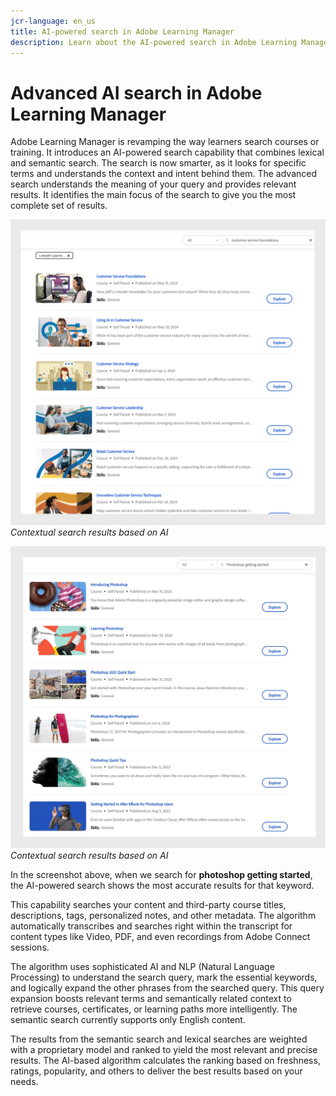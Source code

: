 ```yaml
---
jcr-language: en_us
title: AI-powered search in Adobe Learning Manager
description: Learn about the AI-powered search in Adobe Learning Manager
---
```

# Advanced AI search in Adobe Learning Manager 

Adobe Learning Manager is revamping the way learners search courses or training. It introduces an AI-powered search capability that combines lexical and semantic search. The search is now smarter, as it looks for specific terms and understands the context and intent behind them. The advanced search understands the meaning of your query and provides relevant results. It identifies the main focus of the search to give you the most complete set of results.

![](assets/search-1.png) 
_Contextual search results based on AI_

![](assets/search-2.png)
_Contextual search results based on AI_

In the screenshot above, when we search for **photoshop getting started**, the AI-powered search shows the most accurate results for that keyword.

This capability searches your content and third-party course titles, descriptions, tags, personalized notes, and other metadata. The algorithm automatically transcribes and searches right within the transcript for content types like Video, PDF, and even recordings from Adobe Connect sessions. 

The algorithm uses sophisticated AI and NLP (Natural Language Processing) to understand the search query, mark the essential keywords, and logically expand the other phrases from the searched query. This query expansion boosts relevant terms and semantically related context to retrieve courses, certificates, or learning paths more intelligently. The semantic search currently supports only English content.   

The results from the semantic search and lexical searches are weighted with a proprietary model and ranked to yield the most relevant and precise results. The AI-based algorithm calculates the ranking based on freshness, ratings, popularity, and others to deliver the best results based on your needs. 
